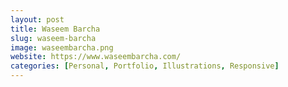 ```yaml
---
layout: post
title: Waseem Barcha
slug: waseem-barcha
image: waseembarcha.png
website: https://www.waseembarcha.com/
categories: [Personal, Portfolio, Illustrations, Responsive]
---
```

